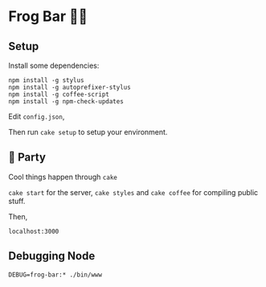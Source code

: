 # Frog Bar 🐸🍺

## Setup

Install some dependencies:
```shell
npm install -g stylus
npm install -g autoprefixer-stylus
npm install -g coffee-script
npm install -g npm-check-updates
```

Edit `config.json`,

Then run `cake setup` to setup your environment.

## 🍰 Party

Cool things happen through `cake`

`cake start` for the server, `cake styles` and `cake coffee` for compiling public stuff.

Then,

`localhost:3000`

## Debugging Node

`DEBUG=frog-bar:* ./bin/www`
